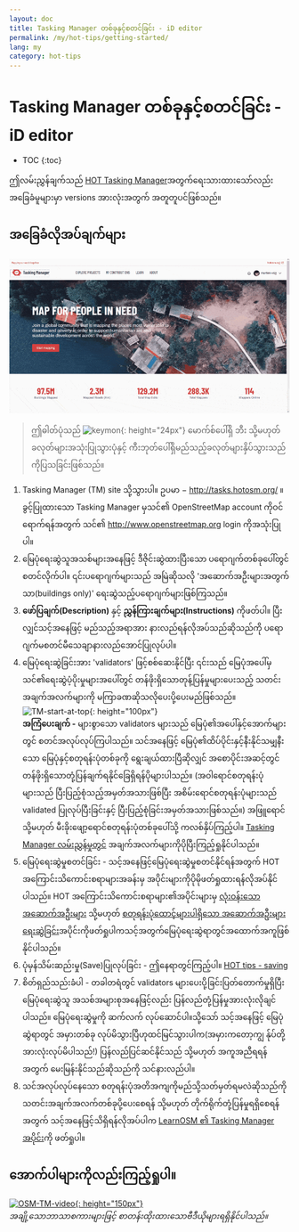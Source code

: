 ```yaml
---
layout: doc
title: Tasking Manager တစ်ခုနှင့်စတင်ခြင်း - iD editor
permalink: /my/hot-tips/getting-started/
lang: my
category: hot-tips
---
```


Tasking Manager တစ်ခုနှင့်စတင်ခြင်း - iD editor
============

- TOC
{:toc}

ဤလမ်းညွှန်ချက်သည် [HOT Tasking Manager](http://tasks.hotosm.org/)အတွက်ရေးသားထားသော်လည်း အခြေခံမူများမှာ versions အားလုံးအတွက် အတူတူပင်ဖြစ်သည်။  

အခြေခံလိုအပ်ချက်များ
--------------

![TM Start][]

> ဤဓါတ်ပုံသည် ![keymon]{: height="24px"} မောက်စ်ပေါ်ရှိ ဘီး သို့မဟုတ် ခလုတ်များအသုံးပြုသွားပုံနှင့် ကီးဘုတ်ပေါ်ရှိမည်သည့်ခလုတ်များနှိပ်သွားသည်ကိုပြသခြင်းဖြစ်သည်။  

1. Tasking Manager (TM) site သို့သွားပါ။ ဥပမာ − <http://tasks.hotosm.org/> ။  ခွင့်ပြုထားသော Tasking Manager မှသင်၏ OpenStreetMap account ကိုဝင်ရောက်ရန်အတွက် သင်၏ <http://www.openstreetmap.org> login ကိုအသုံးပြုပါ။  
2. မြေပုံရေးဆွဲသူအသစ်များအနေဖြင့် ဒီဇိုင်းဆွဲထားပြီးသော ပရောဂျက်တစ်ခုပေါ်တွင်စတင်လိုက်ပါ။ ၎င်းပရောဂျက်များသည် အမြဲဆိုသလို 'အဆောက်အဦးများအတွက်သာ(buildings only)' ရေးဆွဲသည့်ပရောဂျက်များဖြစ်ကြသည်။  
3. **ဖော်ပြချက်(Description)** နှင့် **ညွှန်ကြားချက်များ(Instructions)** ကိုဖတ်ပါ။ ပြီးလျှင်သင့်အနေဖြင့် မည်သည့်အရာအား နားလည်ရန်လိုအပ်သည်ဆိုသည်ကို ပရောဂျက်မစတင်မီသေချာနားလည်အောင်ပြုလုပ်ပါ။ 
4. မြေပုံရေးဆွဲခြင်းအား 'validators' ဖြင့်စစ်ဆေးနိုင်ပြီး ၎င်းသည် မြေပုံအပေါ်မှ သင်၏ရေးဆွဲပံ့ပိုးမှုများအပေါ်တွင် တန်ဖိုးရှိသောတုန့်ပြန်မှုများပေးသည့် သတင်းအချက်အလက်များကို မကြာခဏဆိုသလိုပေးပို့ပေးမည်ဖြစ်သည်။  
![TM-start-at-top]{: height="100px"}  
**အကြံပေးချက် -** များစွာသော validators များသည် မြေပုံ၏အပေါ်နှင့်အောက်များတွင် စတင်အလုပ်လုပ်ကြပါသည်။ သင်အနေဖြင့် မြေပုံ၏ထိပ်ပိုင်းနှင့်နီးနိုင်သမျှနီးသော မြေပုံနှင့်စတုရန်းပုံတစ်ခုကို ရွေးချယ်ထားပြီဆိုလျှင် အစောပိုင်းအဆင့်တွင်တန်ဖိုးရှိသောတုံ့ပြန်ချက်ရနိုင်ခြေရှိရန်ပိုများပါသည်။ (အဝါရောင်စတုရန်းပုံများသည် ပြီးပြည့်စုံသည့်အမှတ်အသားဖြစ်ပြီး အစိမ်းရောင်စတုရန်းပုံများသည် validated ပြုလုပ်ပြီးခြင်းနှင့် ပြီးပြည့်စုံခြင်းအမှတ်အသားဖြစ်သည်။) အဖြူရောင် သို့မဟုတ်  မီးခိုးဖျော့ရောင်စတုရန်းပုံတစ်ခုပေါ်သို့ ကလစ်နှိပ်ကြည့်ပါ။ [Tasking Manager လမ်းညွှန်မှုတွင်](/my/coordination/tasking-manager/) အချက်အလက်များကိုပိုပြီးကြည့်ရှုနိုင်ပါသည်။   
5.  မြေပုံရေးဆွဲမှုစတင်ခြင်း - သင့်အနေဖြင့်မြေပုံရေးဆွဲမှုစတင်နိုင်ရန်အတွက် HOT အကြောင်းသိကောင်းစရာများအခန်းမှ အပိုင်းများကိုပိုမိုဖတ်ရှုထားရန်လိုအပ်နိုင်ပါသည်။ HOT အကြောင်းသိကောင်းစရာများ၏အပိုင်းများမှ [လုံးဝန်းသောအဆောက်အဦးများ](/my/hot-tips/tracing-round-buildings/) သို့မဟုတ် [စတုရန်းပုံထောင့်များပါရှိသော အဆောက်အဦးများရေးဆွဲခြင်း](/my/hot-tips/tracing-rectangular-buildings/)အပိုင်းကိုဖတ်ရှုပါကသင့်အတွက်မြေပုံရေးဆွဲရာတွင်အထောက်အကူဖြစ်နိုင်ပါသည်။  
6.  ပုံမှန်သိမ်းဆည်းမှု(Save)ပြုလုပ်ခြင်း - ဤနေရာတွင်ကြည့်ပါ။ [HOT tips - saving](/my/hot-tips/saving/)  
4.  စိတ်ရှည်သည်းခံပါ - တခါတရံတွင် validators များပေးပို့ခြင်းပြတ်တောက်မှုရှိပြီး မြေပုံရေးဆွဲသူ အသစ်အများစုအနေဖြင့်လည်း ပြန်လည်တုံ့ပြန်မှုအားလုံးလိုချင်ပါသည်။ မြေပုံရေးဆွဲမှုကို ဆက်လက် လုပ်ဆောင်ပါ။သို့သော် သင့်အနေဖြင့် မြေပုံဆွဲရာတွင် အမှားတစ်ခု လုပ်မိသွားပြီဟုထင်မြင်သွားပါက(အမှားကတော့ကျွ န်ုပ်တို့အားလုံးလုပ်မိပါသည်!) ပြန်လည်ပြင်ဆင်နိုင်သည် သို့မဟုတ် အကူအညီရရန်အတွက် မေးမြန်းနိုင်သည်ဆိုသည်ကို သင်နားလည်ပါ။  
5.  သင်အလုပ်လုပ်နေသော စတုရန်းပုံအတိအကျကိုမည်သို့သတ်မှတ်ရမလဲဆိုသည်ကို  သတင်းအချက်အလက်တစ်ခုပို့ပေးစေရန် သို့မဟုတ် တိုက်ရိုက်တုံ့ပြန်မှုရရှိစေရန်အတွက် သင့်အနေဖြင့်သိရှိရန်လိုအပ်ပါက  [LearnOSM ၏ Tasking Manager အပိုင်း](/my/coordination/tasking-manager/#referring-to-a-particular-square-when-sending-an-email)ကို ဖတ်ရှုပါ။  

အောက်ပါများကိုလည်းကြည့်ရှုပါ။  
---------

[![OSM-TM-video]{: height="150px"}](https://www.youtube.com/watch?v=_feTGQXLf_M&list=PLb9506_-6FMHZ3nwn9heri3xjQKrSq1hN&index=9 "Humanitarian OpenStreetMap Team - Tasking Manager Tutorial Videos")  
*အချို့သောဘာသာစကားများဖြင့် စာတန်းထိုးထားသောဗီဒီယိုများရရှိနိုင်ပါသည်။*  


[TM-start-at-top]:/images/hot-tips/TM-start-at-top-1.png
[TM Start]:/images/hot-tips/tm_start.gif "Tasking Manager selecting a square and loading into the iD editor"
[keymon]:/images/hot-tips/keymon.png
[mark task as done]:/images/hot-tips/mark-task-as-done.png
[OSM-TM-video]: /images/hot-tips/OSM-TM-video.png "Humanitarian OpenStreetMap Team - Tasking Manager Tutorial Videos"